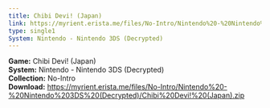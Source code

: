 ```yaml
---
title: Chibi Devi! (Japan)
link: https://myrient.erista.me/files/No-Intro/Nintendo%20-%20Nintendo%203DS%20(Decrypted)/Chibi%20Devi!%20(Japan).zip
type: single1
System: Nintendo - Nintendo 3DS (Decrypted)
---
```

<b>Game:</b> Chibi Devi! (Japan)<br>
<b>System:</b> Nintendo - Nintendo 3DS (Decrypted)<br>
<b>Collection:</b> No-Intro<br>
<b>Download:</b> https://myrient.erista.me/files/No-Intro/Nintendo%20-%20Nintendo%203DS%20(Decrypted)/Chibi%20Devi!%20(Japan).zip